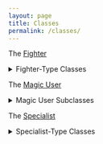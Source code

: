```yaml
---
layout: page
title: Classes
permalink: /classes/
---
```


The [Fighter](/class/fighter)
<details markdown="1">
  <summary>Fighter-Type Classes</summary>
  - The [Barbarian](/class/fighter/barbarian)
  - The [Bodybuilder/Cacus](/class/fighter/cacus)
  - The [Centaur/Horse](/class/fighter/centaur)
  - The [Cyclops](/class/fighter/cyclopskin)
  - The [Lizardfolk](/class/fighter/lizardfolk)
  - The [Mutant](/class/fighter/mutant)
  - The [Ogre](/class/fighter/ogre)
</details>

The [Magic User](/class/magic-user)
<details markdown="1">
  <summary>Magic User Subclasses</summary>
  - **Spellcasting Classes**
  - [Wizard](/class/magic-user/wizard)
  - [Cleric](/class/magic-user/cleric)
  - [Diabolist](/class/magic-user/diabolist)
  - [Necromancer](/class/magic-user/necromancer)
  - **Monster Classes**
  - The [Elf](/class/magic-user/elf)
  - The [Goat](/class/magic-user/goat)
  - The [Nereid](/class/magic-user/nereid)
  - The [Tiefling](/class/magic-user/tiefling)
</details>

The [Specialist](/class/specialist)
<details markdown="1">
  <summary>Specialist-Type Classes</summary>
  - The [Dwarf](/class/specialist/dwarf)
  - The [Goblins](/class/specialist/many-goblins)
  - The [Pigfolk](/class/specialist/pigfolk)
  - The [Salamander](/class/specialist/salamander)
  - The [Three-Armed Giant Baby](/class/specialist/athach)
</details>

